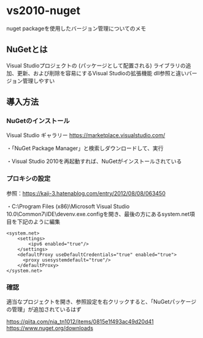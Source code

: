 # vs2010-nuget
nuget packageを使用したバージョン管理についてのメモ

## NuGetとは
Visual Studioプロジェクトの (パッケージとして配置される) ライブラリの追加、更新、および削除を容易にするVisual Studioの拡張機能
dll参照と違いバージョン管理しやすい

## 導入方法
### NuGetのインストール
Visual Studio ギャラリー
https://marketplace.visualstudio.com/

・「NuGet Package Manager」と検索しダウンロードして、実行

・Visual Studio 2010を再起動すれば、NuGetがインストールされている

### プロキシの設定
参照：https://kaji-3.hatenablog.com/entry/2012/08/08/063450

・C:\\Program Files (x86)\Microsoft Visual Studio 10.0\Common7\IDE\devenv.exe.configを開き、最後の方にあるsystem.net項目を下記のように編集

```
<system.net>
    <settings>
        <ipv6 enabled="true"/>
    </settings>
    <defaultProxy useDefaultCredentials="true" enabled="true">
      <proxy usesystemdefault="true"/>
    </defaultProxy>
</system.net>
```
### 確認
適当なプロジェクトを開き、参照設定を右クリックすると、「NuGetパッケージの管理」が追加されているはず


https://qiita.com/nia_tn1012/items/0815e1f493ac49d20d41
https://www.nuget.org/downloads
